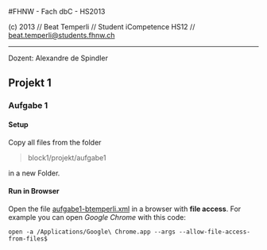 #FHNW - Fach dbC - HS2013

(c) 2013 // Beat Temperli
// Student iCompetence HS12
// beat.temperli@students.fhnw.ch

---

Dozent: Alexandre de Spindler

## Projekt 1

### Aufgabe 1

#### Setup
Copy all files from the folder
> block1/projekt/aufgabe1

in a new Folder.

#### Run in Browser
Open the file [aufgabe1-btemperli.xml](https://github.com/btemperli/fhnw-dbc/blob/master/block1/projekt/aufgabe1/aufgabe1-btemperli.xml)
in a browser with **file access**. For example you can open *Google Chrome* with this code:

`open -a /Applications/Google\ Chrome.app --args --allow-file-access-from-files$`
